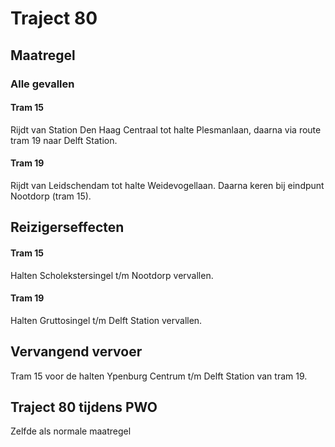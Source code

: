 # Traject 80
## Maatregel
### Alle gevallen

#### Tram 15
Rijdt van Station Den Haag Centraal tot halte Plesmanlaan, daarna via route tram 19 naar Delft Station.

#### Tram 19
Rijdt van Leidschendam tot halte Weidevogellaan. Daarna keren bij eindpunt Nootdorp (tram 15).

## Reizigerseffecten

#### Tram 15
Halten Scholekstersingel t/m Nootdorp vervallen.

#### Tram 19
Halten Gruttosingel t/m Delft Station vervallen.

## Vervangend vervoer
Tram 15 voor de halten Ypenburg Centrum t/m Delft Station van tram 19.

## Traject 80 tijdens PWO
Zelfde als normale maatregel
